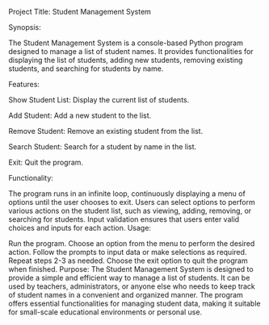 Project Title: Student Management System

Synopsis:

The Student Management System is a console-based Python program designed to manage a list of student names. It provides functionalities for displaying the list of students, adding new students, removing existing students, and searching for students by name.

Features:

Show Student List: Display the current list of students.

Add Student: Add a new student to the list.

Remove Student: Remove an existing student from the list.

Search Student: Search for a student by name in the list.

Exit: Quit the program.

Functionality:

The program runs in an infinite loop, continuously displaying a menu of options until the user chooses to exit.
Users can select options to perform various actions on the student list, such as viewing, adding, removing, or searching for students.
Input validation ensures that users enter valid choices and inputs for each action.
Usage:

Run the program.
Choose an option from the menu to perform the desired action.
Follow the prompts to input data or make selections as required.
Repeat steps 2-3 as needed.
Choose the exit option to quit the program when finished.
Purpose:
The Student Management System is designed to provide a simple and efficient way to manage a list of students. It can be used by teachers, administrators, or anyone else who needs to keep track of student names in a convenient and organized manner. The program offers essential functionalities for managing student data, making it suitable for small-scale educational environments or personal use.

